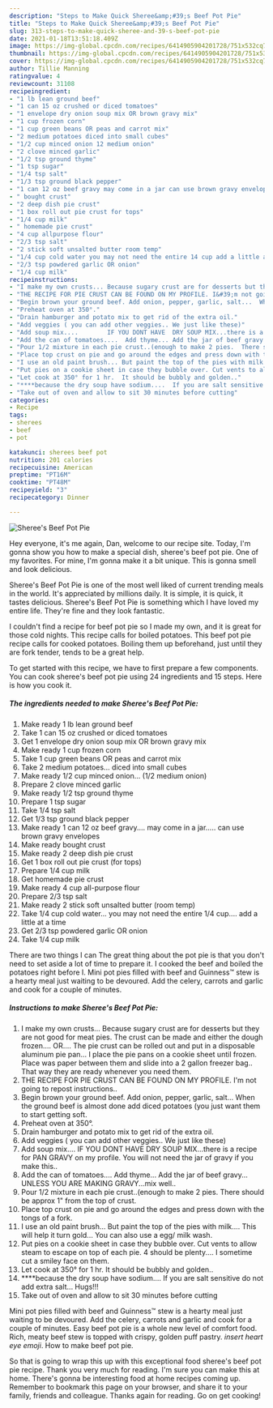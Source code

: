 ```yaml
---
description: "Steps to Make Quick Sheree&amp;#39;s Beef Pot Pie"
title: "Steps to Make Quick Sheree&amp;#39;s Beef Pot Pie"
slug: 313-steps-to-make-quick-sheree-and-39-s-beef-pot-pie
date: 2021-01-18T13:51:18.409Z
image: https://img-global.cpcdn.com/recipes/6414905904201728/751x532cq70/sherees-beef-pot-pie-recipe-main-photo.jpg
thumbnail: https://img-global.cpcdn.com/recipes/6414905904201728/751x532cq70/sherees-beef-pot-pie-recipe-main-photo.jpg
cover: https://img-global.cpcdn.com/recipes/6414905904201728/751x532cq70/sherees-beef-pot-pie-recipe-main-photo.jpg
author: Tillie Manning
ratingvalue: 4
reviewcount: 31108
recipeingredient:
- "1 lb lean ground beef"
- "1 can 15 oz crushed or diced tomatoes"
- "1 envelope dry onion soup mix OR brown gravy mix"
- "1 cup frozen corn"
- "1 cup green beans OR peas and carrot mix"
- "2 medium potatoes diced into small cubes"
- "1/2 cup minced onion 12 medium onion"
- "2 clove minced garlic"
- "1/2 tsp ground thyme"
- "1 tsp sugar"
- "1/4 tsp salt"
- "1/3 tsp ground black pepper"
- "1 can 12 oz beef gravy may come in a jar can use brown gravy envelopes"
- " bought crust"
- "2 deep dish pie crust"
- "1 box roll out pie crust for tops"
- "1/4 cup milk"
- " homemade pie crust"
- "4 cup allpurpose flour"
- "2/3 tsp salt"
- "2 stick soft unsalted butter room temp"
- "1/4 cup cold water you may not need the entire 14 cup add a little at a time"
- "2/3 tsp powdered garlic OR onion"
- "1/4 cup milk"
recipeinstructions:
- "I make my own crusts... Because sugary crust are for desserts but they are not good for meat pies.  The crust can be made and either the dough frozen.... OR.... The pie crust can be rolled out and put in a disposable aluminum pie pan...  I place the pie pans on a cookie sheet until frozen.  Place was paper between them and slide into a 2 gallon freezer bag..  That way they are ready whenever you need them."
- "THE RECIPE FOR PIE CRUST CAN BE FOUND ON MY PROFILE. I&#39;m not going to repost instructions.."
- "Begin brown your ground beef. Add onion, pepper, garlic, salt...  When the ground beef is almost done add diced potatoes (you just want them to start getting soft."
- "Preheat oven at 350°."
- "Drain hamburger and potato mix to get rid of the extra oil."
- "Add veggies ( you can add other veggies.. We just like these)"
- "Add soup mix....        IF YOU DONT HAVE  DRY SOUP MIX...there is a recipe for PAN GRAVY on my profile.  You will not need the jar of gravy if you make this.."
- "Add the can of tomatoes....  Add thyme... Add the jar of beef gravy... UNLESS YOU ARE MAKING GRAVY...mix well.."
- "Pour 1/2 mixture in each pie crust..(enough to make 2 pies.  There should be approx 1&#34; from the top of crust."
- "Place top crust on pie and go around the edges and press down with the tongs of a fork."
- "I use an old paint brush... But paint the top of the pies with milk.... This will help it turn gold... You can also use a egg/ milk wash."
- "Put pies on a cookie sheet in case they bubble over. Cut vents to allow steam to escape on top of each pie. 4 should be plenty.... I sometime cut a smiley face on them."
- "Let cook at 350° for 1 hr.  It should be bubbly and golden.."
- "****because the dry soup have sodium....  If you are salt sensitive do not add extra salt... Hugs!!!"
- "Take out of oven and allow to sit 30 minutes before cutting"
categories:
- Recipe
tags:
- sherees
- beef
- pot

katakunci: sherees beef pot 
nutrition: 201 calories
recipecuisine: American
preptime: "PT16M"
cooktime: "PT48M"
recipeyield: "3"
recipecategory: Dinner

---
```



![Sheree&#39;s Beef Pot Pie](https://img-global.cpcdn.com/recipes/6414905904201728/751x532cq70/sherees-beef-pot-pie-recipe-main-photo.jpg)

Hey everyone, it's me again, Dan, welcome to our recipe site. Today, I'm gonna show you how to make a special dish, sheree&#39;s beef pot pie. One of my favorites. For mine, I'm gonna make it a bit unique. This is gonna smell and look delicious.

Sheree&#39;s Beef Pot Pie is one of the most well liked of current trending meals in the world. It's appreciated by millions daily. It is simple, it is quick, it tastes delicious. Sheree&#39;s Beef Pot Pie is something which I have loved my entire life. They're fine and they look fantastic.

I couldn&#39;t find a recipe for beef pot pie so I made my own, and it is great for those cold nights. This recipe calls for boiled potatoes. This beef pot pie recipe calls for cooked potatoes. Boiling them up beforehand, just until they are fork tender, tends to be a great help.


To get started with this recipe, we have to first prepare a few components. You can cook sheree&#39;s beef pot pie using 24 ingredients and 15 steps. Here is how you cook it.

<!--inarticleads1-->

##### The ingredients needed to make Sheree&#39;s Beef Pot Pie:

1. Make ready 1 lb lean ground beef
1. Take 1 can 15 oz crushed or diced tomatoes
1. Get 1 envelope dry onion soup mix OR brown gravy mix
1. Make ready 1 cup frozen corn
1. Take 1 cup green beans OR peas and carrot mix
1. Take 2 medium potatoes... diced into small cubes
1. Make ready 1/2 cup minced onion... (1/2 medium onion)
1. Prepare 2 clove minced garlic
1. Make ready 1/2 tsp ground thyme
1. Prepare 1 tsp sugar
1. Take 1/4 tsp salt
1. Get 1/3 tsp ground black pepper
1. Make ready 1 can 12 oz beef gravy.... may come in a jar..... can use brown gravy envelopes
1. Make ready  bought crust
1. Make ready 2 deep dish pie crust
1. Get 1 box roll out pie crust (for tops)
1. Prepare 1/4 cup milk
1. Get  homemade pie crust
1. Make ready 4 cup all-purpose flour
1. Prepare 2/3 tsp salt
1. Make ready 2 stick soft unsalted butter (room temp)
1. Take 1/4 cup cold water... you may not need the entire 1/4 cup.... add a little at a time
1. Get 2/3 tsp powdered garlic OR onion
1. Take 1/4 cup milk


There are two things I can The great thing about the pot pie is that you don&#39;t need to set aside a lot of time to prepare it. I cooked the beef and boiled the potatoes right before I. Mini pot pies filled with beef and Guinness™ stew is a hearty meal just waiting to be devoured. Add the celery, carrots and garlic and cook for a couple of minutes. 

<!--inarticleads2-->

##### Instructions to make Sheree&#39;s Beef Pot Pie:

1. I make my own crusts... Because sugary crust are for desserts but they are not good for meat pies.  The crust can be made and either the dough frozen.... OR.... The pie crust can be rolled out and put in a disposable aluminum pie pan...  I place the pie pans on a cookie sheet until frozen.  Place was paper between them and slide into a 2 gallon freezer bag..  That way they are ready whenever you need them.
1. THE RECIPE FOR PIE CRUST CAN BE FOUND ON MY PROFILE. I&#39;m not going to repost instructions..
1. Begin brown your ground beef. Add onion, pepper, garlic, salt...  When the ground beef is almost done add diced potatoes (you just want them to start getting soft.
1. Preheat oven at 350°.
1. Drain hamburger and potato mix to get rid of the extra oil.
1. Add veggies ( you can add other veggies.. We just like these)
1. Add soup mix....        IF YOU DONT HAVE  DRY SOUP MIX...there is a recipe for PAN GRAVY on my profile.  You will not need the jar of gravy if you make this..
1. Add the can of tomatoes....  Add thyme... Add the jar of beef gravy... UNLESS YOU ARE MAKING GRAVY...mix well..
1. Pour 1/2 mixture in each pie crust..(enough to make 2 pies.  There should be approx 1&#34; from the top of crust.
1. Place top crust on pie and go around the edges and press down with the tongs of a fork.
1. I use an old paint brush... But paint the top of the pies with milk.... This will help it turn gold... You can also use a egg/ milk wash.
1. Put pies on a cookie sheet in case they bubble over. Cut vents to allow steam to escape on top of each pie. 4 should be plenty.... I sometime cut a smiley face on them.
1. Let cook at 350° for 1 hr.  It should be bubbly and golden..
1. ****because the dry soup have sodium....  If you are salt sensitive do not add extra salt... Hugs!!!
1. Take out of oven and allow to sit 30 minutes before cutting


Mini pot pies filled with beef and Guinness™ stew is a hearty meal just waiting to be devoured. Add the celery, carrots and garlic and cook for a couple of minutes. Easy beef pot pie is a whole new level of comfort food. Rich, meaty beef stew is topped with crispy, golden puff pastry. *insert heart eye emoji*. How to make beef pot pie. 

So that is going to wrap this up with this exceptional food sheree&#39;s beef pot pie recipe. Thank you very much for reading. I'm sure you can make this at home. There's gonna be interesting food at home recipes coming up. Remember to bookmark this page on your browser, and share it to your family, friends and colleague. Thanks again for reading. Go on get cooking!
